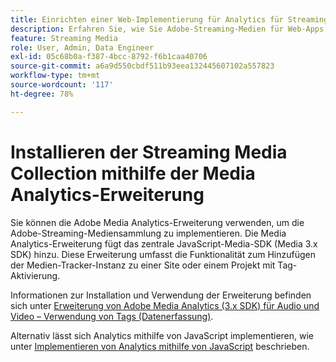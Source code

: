 ```yaml
---
title: Einrichten einer Web-Implementierung für Analytics für Streaming-Medien
description: Erfahren Sie, wie Sie Adobe-Streaming-Medien für Web-Apps implementieren.
feature: Streaming Media
role: User, Admin, Data Engineer
exl-id: 05c68b0a-f387-4bcc-8792-f6b1caa40706
source-git-commit: a6a9d550cbdf511b93eea132445607102a557823
workflow-type: tm+mt
source-wordcount: '117'
ht-degree: 78%

---
```


# Installieren der Streaming Media Collection mithilfe der Media Analytics-Erweiterung

Sie können die Adobe Media Analytics-Erweiterung verwenden, um die Adobe-Streaming-Mediensammlung zu implementieren. Die Media Analytics-Erweiterung fügt das zentrale JavaScript-Media-SDK (Media 3.x SDK) hinzu. Diese Erweiterung umfasst die Funktionalität zum Hinzufügen der Medien-Tracker-Instanz zu einer Site oder einem Projekt mit Tag-Aktivierung.

Informationen zur Installation und Verwendung der Erweiterung befinden sich unter [Erweiterung von Adobe Media Analytics (3.x SDK) für Audio und Video – Verwendung von Tags (Datenerfassung)](https://experienceleague.adobe.com/docs/experience-platform/tags/extensions/adobe/media-analytics-3x/overview.html?lang=de).

Alternativ lässt sich Analytics mithilfe von JavaScript implementieren, wie unter [Implementieren von Analytics mithilfe von JavaScript](/help/implementation/media-sdk/setup/web-implementation.md) beschrieben.
